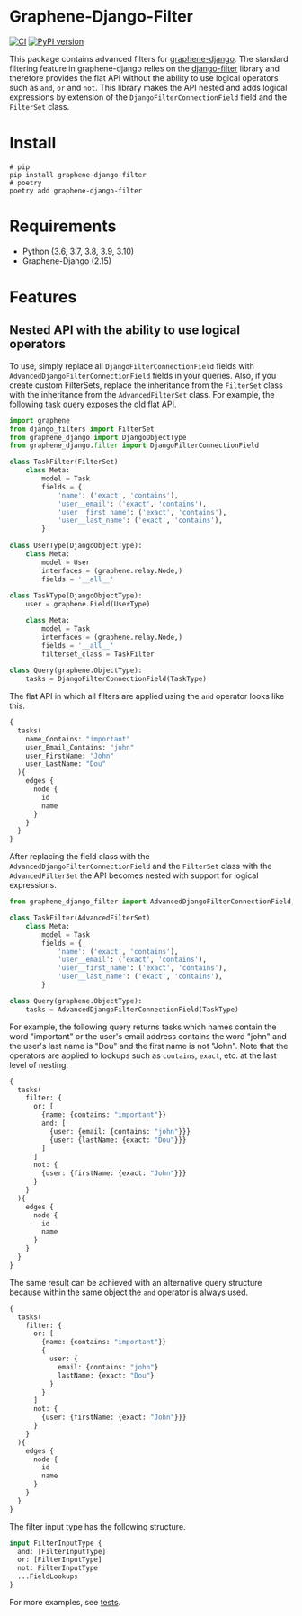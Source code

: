 # Graphene-Django-Filter
[![CI](https://github.com/devind-team/graphene-django-filter/workflows/CI/badge.svg)](https://github.com/devind-team/graphene-django-filter/actions) [![PyPI version](https://badge.fury.io/py/graphene-django-filter.svg)](https://badge.fury.io/py/graphene-django-filter)

This package contains advanced filters for [graphene-django](https://github.com/graphql-python/graphene-django). The standard filtering feature in graphene-django relies on the [django-filter](https://github.com/carltongibson/django-filter) library and therefore provides the flat API without the ability to use logical operators such as `and`, `or` and `not`. This library makes the API nested and adds logical expressions by extension of the `DjangoFilterConnectionField` field and the `FilterSet` class.

# Install

```shell
# pip
pip install graphene-django-filter
# poetry
poetry add graphene-django-filter
```

# Requirements
* Python (3.6, 3.7, 3.8, 3.9, 3.10)
* Graphene-Django (2.15)
# Features
## Nested API with the ability to use logical operators
To use, simply replace all `DjangoFilterConnectionField` fields with `AdvancedDjangoFilterConnectionField` fields in your queries. Also, if you create custom FilterSets, replace the inheritance from the `FilterSet` class with the inheritance from the `AdvancedFilterSet` class. For example, the following task query exposes the old flat API.
```python
import graphene
from django_filters import FilterSet
from graphene_django import DjangoObjectType
from graphene_django.filter import DjangoFilterConnectionField

class TaskFilter(FilterSet)
    class Meta:
        model = Task
        fields = {
            'name': ('exact', 'contains'),
            'user__email': ('exact', 'contains'),
            'user__first_name': ('exact', 'contains'),
            'user__last_name': ('exact', 'contains'),
        }
 
class UserType(DjangoObjectType):
    class Meta:
        model = User
        interfaces = (graphene.relay.Node,)
        fields = '__all__'
        
class TaskType(DjangoObjectType):
    user = graphene.Field(UserType)

    class Meta:
        model = Task
        interfaces = (graphene.relay.Node,)
        fields = '__all__'
        filterset_class = TaskFilter
        
class Query(graphene.ObjectType):
    tasks = DjangoFilterConnectionField(TaskType)
```
The flat API in which all filters are applied using the `and` operator looks like this.
```graphql
{
  tasks(
    name_Contains: "important"
    user_Email_Contains: "john"
    user_FirstName: "John"
    user_LastName: "Dou"
  ){
    edges {
      node {
        id
        name
      }
    }
  }
}
```
After replacing the field class with the `AdvancedDjangoFilterConnectionField` and the `FilterSet` class with the `AdvancedFilterSet` the API becomes nested with support for logical expressions.
```python
from graphene_django_filter import AdvancedDjangoFilterConnectionField, AdvancedFilterSet

class TaskFilter(AdvancedFilterSet)
    class Meta:
        model = Task
        fields = {
            'name': ('exact', 'contains'),
            'user__email': ('exact', 'contains'),
            'user__first_name': ('exact', 'contains'),
            'user__last_name': ('exact', 'contains'),
        }

class Query(graphene.ObjectType):
    tasks = AdvancedDjangoFilterConnectionField(TaskType)
```
For example, the following query returns tasks which names contain the word "important" or the user's email address contains the word "john" and the user's last name is "Dou" and the first name is not "John". Note that the operators are applied to lookups such as `contains`, `exact`, etc. at the last level of nesting.
```graphql
{
  tasks(
    filter: {
      or: [
        {name: {contains: "important"}}
        and: [
          {user: {email: {contains: "john"}}}
          {user: {lastName: {exact: "Dou"}}}
        ]
      ]
      not: {
        {user: {firstName: {exact: "John"}}}
      }
    }
  ){
    edges {
      node {
        id
        name
      }
    }
  }
}
```
The same result can be achieved with an alternative query structure because within the same object the `and` operator is always used.
```graphql
{
  tasks(
    filter: {
      or: [
        {name: {contains: "important"}}
        {
          user: {
            email: {contains: "john"}
            lastName: {exact: "Dou"}
          }
        }
      ]
      not: {
        {user: {firstName: {exact: "John"}}}
      }
    }
  ){
    edges {
      node {
        id
        name
      }
    }
  }
}
```
The filter input type has the following structure.
```graphql
input FilterInputType {
  and: [FilterInputType]
  or: [FilterInputType]
  not: FilterInputType
  ...FieldLookups
}
```
For more examples, see [tests](https://github.com/devind-team/graphene-django-filter/blob/8faa52bdfc2a66fc74a8aecb798b8358f7f7ea7c/tests/test_connection_field.py#L19).
